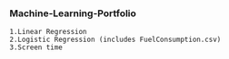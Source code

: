 ### Machine-Learning-Portfolio

    1.Linear Regression
    2.Logistic Regression (includes FuelConsumption.csv)
    3.Screen time
